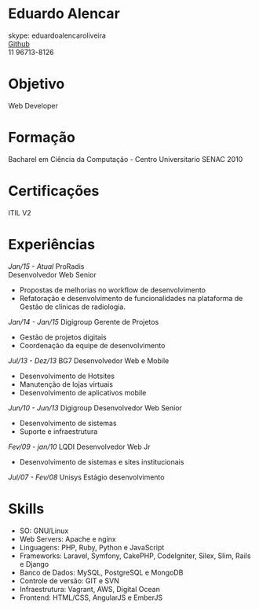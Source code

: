 # Eduardo Alencar
skype: eduardoalencaroliveira  
[Github](http://github.com/edueo)  
11 96713-8126   

# Objetivo
Web Developer

# Formação 
Bacharel em Ciência da Computação - Centro Universitario SENAC 2010

# Certificações
ITIL V2

# Experiências

*Jan/15 - Atual*
ProRadis  
Desenvolvedor Web Senior  
* Propostas de melhorias no workflow de desenvolvimento
* Refatoração e desenvolvimento de funcionalidades na plataforma de Gestão de clinicas de radiologia.

*Jan/14 - Jan/15*
Digigroup
Gerente de Projetos
* Gestão de projetos digitais
* Coordenação da equipe de desenvolvimento

*Jul/13 - Dez/13*
BG7
Desenvolvedor Web e Mobile
* Desenvolvimento de Hotsites
* Manutenção de lojas virtuais
* Desenvolvimento de aplicativos mobile

*Jun/10 - Jun/13*
Digigroup
Desenvolvedor Web Senior
* Desenvolvimento de sistemas
* Suporte e infraestrutura

*Fev/09 - jan/10*
LQDI
Desenvolvedor Web Jr
* Desenvolvimento de sistemas e sites institucionais

*Jul/07 - Fev/08*
Unisys
Estágio desenvolvimento

# Skills

* SO: GNU/Linux
* Web Servers: Apache e nginx
* Linguagens: PHP, Ruby, Python e JavaScript
* Frameworks: Laravel, Symfony, CakePHP, CodeIgniter, Silex, Slim, Rails e Django
* Banco de Dados: MySQL, PostgreSQL e MongoDB
* Controle de versão: GIT e SVN
* Infraestrutura: Vagrant, AWS, Digital Ocean
* Frontend: HTML/CSS, AngularJS e EmberJS


